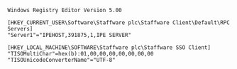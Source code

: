 <!---
markmeta_author: wongoo
markmeta_date: 2015-06-15 03:16:49
slug: windows-regedit-config-file-for-tibco-iprocess-rpc-server-and-sso-client
markmeta_title: Windows regedit config file for Tibco iProcess RPC Server and SSO Client
wordpress_id: 846
markmeta_categories: Experience
markmeta_tags: iProcess,regedit,Tibco
-->


    Windows Registry Editor Version 5.00
    
    [HKEY_CURRENT_USER\Software\Staffware plc\Staffware Client\Default\RPC Servers]
    "Server1"="IPEHOST,391875,1,IPE SERVER"
    
    [HKEY_LOCAL_MACHINE\SOFTWARE\Staffware plc\Staffware SSO Client]
    "TISOMultiChar"=hex(b):01,00,00,00,00,00,00,00
    "TISOUnicodeConverterName"="UTF-8"


